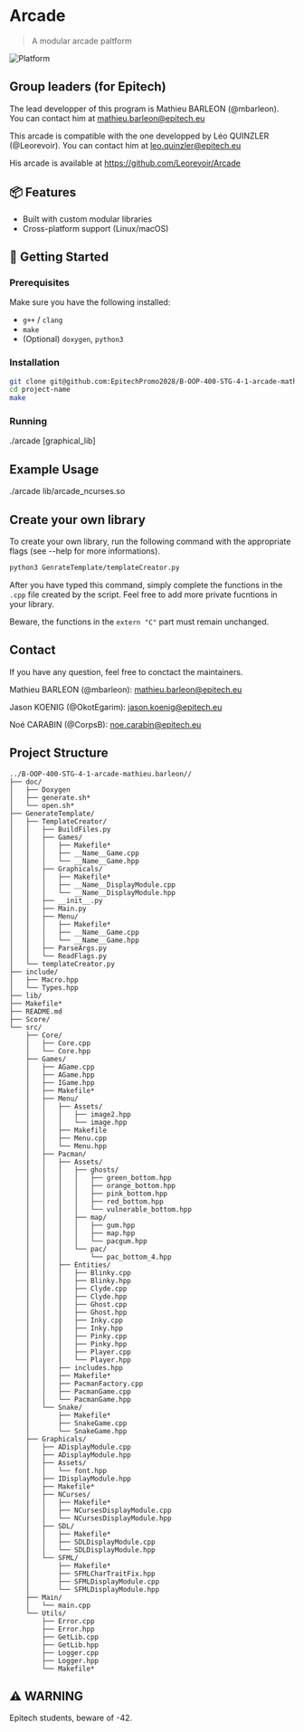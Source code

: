 # Arcade

> A modular arcade paltform

![Platform](https://img.shields.io/badge/platform-Linux%20%7C%20macOS-blue)

## Group leaders (for Epitech)

The lead developper of this program is Mathieu BARLEON (@mbarleon). You can contact him at mathieu.barleon@epitech.eu

This arcade is compatible with the one developped by Léo QUINZLER (@Leorevoir). You can contact him at leo.quinzler@epitech.eu

His arcade is available at https://github.com/Leorevoir/Arcade

## 📦 Features

- Built with custom modular libraries
- Cross-platform support (Linux/macOS)

## 🚀 Getting Started

### Prerequisites

Make sure you have the following installed:

- `g++` / `clang`
- `make`
- (Optional) `doxygen`, `python3`

### Installation

```bash
git clone git@github.com:EpitechPromo2028/B-OOP-400-STG-4-1-arcade-mathieu.barleon.git
cd project-name
make
```

### Running

./arcade [graphical_lib]

## Example Usage

./arcade lib/arcade_ncurses.so

## Create your own library

To create your own library, run the following command with the appropriate flags (see --help for more informations).

```bash
python3 GenrateTemplate/templateCreator.py
```

After you have typed this command, simply complete the functions in the `.cpp` file created by the script. Feel free to add more private fucntions in your library.

Beware, the functions in the `extern "C"` part must remain unchanged.

## Contact

If you have any question, feel free to conctact the maintainers.

Mathieu BARLEON (@mbarleon): mathieu.barleon@epitech.eu

Jason KOENIG (@OkotEgarim): jason.koenig@epitech.eu

Noé CARABIN (@CorpsB): noe.carabin@epitech.eu

## Project Structure

```
../B-OOP-400-STG-4-1-arcade-mathieu.barleon//
├── doc/
│   ├── Doxygen
│   ├── generate.sh*
│   └── open.sh*
├── GenerateTemplate/
│   ├── TemplateCreator/
│   │   ├── BuildFiles.py
│   │   ├── Games/
│   │   │   ├── Makefile*
│   │   │   ├── __Name__Game.cpp
│   │   │   └── __Name__Game.hpp
│   │   ├── Graphicals/
│   │   │   ├── Makefile*
│   │   │   ├── __Name__DisplayModule.cpp
│   │   │   └── __Name__DisplayModule.hpp
│   │   ├── __init__.py
│   │   ├── Main.py
│   │   ├── Menu/
│   │   │   ├── Makefile*
│   │   │   ├── __Name__Game.cpp
│   │   │   └── __Name__Game.hpp
│   │   ├── ParseArgs.py
│   │   └── ReadFlags.py
│   └── templateCreator.py
├── include/
│   ├── Macro.hpp
│   └── Types.hpp
├── lib/
├── Makefile*
├── README.md
├── Score/
└── src/
    ├── Core/
    │   ├── Core.cpp
    │   └── Core.hpp
    ├── Games/
    │   ├── AGame.cpp
    │   ├── AGame.hpp
    │   ├── IGame.hpp
    │   ├── Makefile*
    │   ├── Menu/
    │   │   ├── Assets/
    │   │   │   ├── image2.hpp
    │   │   │   └── image.hpp
    │   │   ├── Makefile
    │   │   ├── Menu.cpp
    │   │   └── Menu.hpp
    │   ├── Pacman/
    │   │   ├── Assets/
    │   │   │   ├── ghosts/
    │   │   │   │   ├── green_bottom.hpp
    │   │   │   │   ├── orange_bottom.hpp
    │   │   │   │   ├── pink_bottom.hpp
    │   │   │   │   ├── red_bottom.hpp
    │   │   │   │   └── vulnerable_bottom.hpp
    │   │   │   ├── map/
    │   │   │   │   ├── gum.hpp
    │   │   │   │   ├── map.hpp
    │   │   │   │   └── pacgum.hpp
    │   │   │   └── pac/
    │   │   │       └── pac_bottom_4.hpp
    │   │   ├── Entities/
    │   │   │   ├── Blinky.cpp
    │   │   │   ├── Blinky.hpp
    │   │   │   ├── Clyde.cpp
    │   │   │   ├── Clyde.hpp
    │   │   │   ├── Ghost.cpp
    │   │   │   ├── Ghost.hpp
    │   │   │   ├── Inky.cpp
    │   │   │   ├── Inky.hpp
    │   │   │   ├── Pinky.cpp
    │   │   │   ├── Pinky.hpp
    │   │   │   ├── Player.cpp
    │   │   │   └── Player.hpp
    │   │   ├── includes.hpp
    │   │   ├── Makefile*
    │   │   ├── PacmanFactory.cpp
    │   │   ├── PacmanGame.cpp
    │   │   └── PacmanGame.hpp
    │   └── Snake/
    │       ├── Makefile*
    │       ├── SnakeGame.cpp
    │       └── SnakeGame.hpp
    ├── Graphicals/
    │   ├── ADisplayModule.cpp
    │   ├── ADisplayModule.hpp
    │   ├── Assets/
    │   │   └── font.hpp
    │   ├── IDisplayModule.hpp
    │   ├── Makefile*
    │   ├── NCurses/
    │   │   ├── Makefile*
    │   │   ├── NCursesDisplayModule.cpp
    │   │   └── NCursesDisplayModule.hpp
    │   ├── SDL/
    │   │   ├── Makefile*
    │   │   ├── SDLDisplayModule.cpp
    │   │   └── SDLDisplayModule.hpp
    │   └── SFML/
    │       ├── Makefile*
    │       ├── SFMLCharTraitFix.hpp
    │       ├── SFMLDisplayModule.cpp
    │       └── SFMLDisplayModule.hpp
    ├── Main/
    │   └── main.cpp
    └── Utils/
        ├── Error.cpp
        ├── Error.hpp
        ├── GetLib.cpp
        ├── GetLib.hpp
        ├── Logger.cpp
        ├── Logger.hpp
        └── Makefile*
```

## ⚠️ WARNING

Epitech students, beware of -42.
